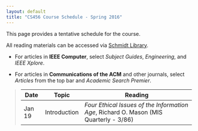 ```yaml
---
layout: default
title: "CS456 Course Schedule - Spring 2016"
---
```


This page provides a tentative schedule for the course.

All reading materials can be accessed via [Schmidt Library](http://library.ycp.edu/home).

-   For articles in **IEEE Computer**, select *Subject Guides*, *Engineering*, and *IEEE Xplore*.

-   For articles in **Communications of the ACM** and other journals, select *Articles* from the top bar and *Academic Search Premier*.


>  Date   |      Topic      |                                    Reading                                             |
> ------- | --------------  | -------------------------------------------------------------------------------------- |
> Jan 19  | Introduction    | *Four Ethical Issues of the Information Age*, Richard O. Mason (MIS Quarterly - 3/86)  |
















<!--
> Jan 21  | Introduction    | *Four Ethical Issues of the Information Age*, Richard O. Mason (MIS Quarterly - 3/86)  |
> Jan 26  |                 | **NO CLASS - INCLEMENT WEATHER** |
> Jan 28  | Profession      | *Why Our Theories of Innovation Fail Us*, Peter Denning and Nicholas Dew (ACM - 12/15) <br /> *The Business of Professionals*, Mari Sako (ACM - 7/13) <br /> *The Whole Professional*, Peter J. Denning (ACM - 12/14) |
> Feb 2   |                 | **NO CLASS** |
> Feb 4   |                 | **NO CLASS** |
> Feb 9   | Liability       | *Software Needs Seatbelts and Airbags*, Emery D. Berger (ACM - 9/12) <br /> *Responsible Programming*, Vinton G. Cerf (ACM - 7/14) <br /> *Responsible Programming Not a Technical Issue*, James Larus (ACM - 10/14) <br /> *Towards More Secure Software* Dorothy E. Denning (ACM - 4/15) |
> Feb 11  | IP - Copyrights | *Intellectual Property, Part I*, Gaff, Loren, and McCool (IEEE - 1/12) <br /> *Statutory Damages As a Threat to Innovation*, Pamela Samuelson (ACM - 7/13) <br /> *Copyrightability of Java APIs Revisited*, Pamela Samuelson (ACM - 3/15) |
> Feb 16  | IP - Patents    | *Is Software Patentable?*, Pamela Samuelson (ACM - 11/13) <br /> *Why Do Software Startups Patent (or Not)?*, Pamela Samuelson (ACM - 11/10) <br/> *The Troll Under the Bridge*, Brian M. Gaff (IEEE - 7/13) <br /> *Software Patents Are Falling Down*, Pamela Samuelson (ACM - 11/15) |
> Feb 18  |                 | **EXAM I Discussion** |
> Feb 23  |                 | **EXAM I Due** |
> Feb 25  | Privacy - I     | *The Tangled Web We Have Woven*, Eben Moglen (ACM - 2/13) <br /> *Privacy Behaviors After Snowden*, Soren Preibusch (ACM - 5/15) <br /> [Apple Fights Order to Unlock San Bernardino Gunman's Phone](http://www.nytimes.com/2016/02/18/technology/apple-timothy-cook-fbi-san-bernardino.html?_r=0) | 
> Mar 8   | Privacy - II    | *A Right to Be Forgotten*, Lee A. Bygrave (ACM - 1/15) <br /> *Can You Engineer Privacy?*, Seda Gurses (ACM - 8/14) <br /> *Privacy Research Directions*, Carl Landwehr (ACM - 2/16) | 
> Mar 10  | Security - I    | *Security or Privacy? A Matter of Perspective*, George Hurlburt, Irena Bojanova, Ann Sobel, and Keesha Crosby (IEEE - 11/14) <br /> *Privacy and Security: Summing Up*, Susan Landau (ACM - 11/14) <br /> *Secure-System Designers Strive to Stem Data Leaks*, Chris Edwards (ACM - 4/15) |
> Mar 15  | Security - II   | *Security Outlook: Six Cyber Game Changers for the Next 15 Years*, Alexander Kott, Ananthram Swami, and Patrick McDaniel (IEEE - 12/14) <br /> *Security Assurance*, Steven B. Lipner (ACM - 11/15) <br /> *I Can't Let You Do That, Dave*, Cory Doctorow (ACM - 12/15)|  
> Mar 17  | Government      | [Big Brother? US linked to new wave of censorship, surveillance on web](http://www.foxnews.com/tech/2013/02/27/special-report-surveillance-and-censorship-america/) <br /> *Overt Censorship: A Fatal Mistake?*, Jean-Loup Richet (ACM - 8/13) <br /> *Moral Hazards, Negative Externalities, and the Surveillance Economy*, Hal Berghel (IEEE - 2/14)|  
> Mar 22  | Internet        | *Access to the Internet is a Human Right*, Stephen Wicker and Stephanie Santoso (ACM - 6/13) <br /> *Does the Internet Make Us Stupid?*, Hermann Maurer (ACM - 1/15)  <br /> *Internet Use and Psychological Well-Being: Effects of Activity and Audience*, Robert Kraut and Moira Burke (ACM - 12/15) |  
> Apr 5   | *Free Software* <br /> Chris Yealy <br /> Dan Muckerman | [What is free software?](https://www.gnu.org/philosophy/free-sw.en.html) <br /> [Why “Free Software” is better than “Open Source”](https://www.gnu.org/philosophy/free-software-for-freedom.en.html) <br /> [What motivates free software developers to choose between copyleft and permissive licences?](https://opensource.com/law/13/8/motivation-free-software-licensing) |  
> Apr 7   | *Autonomous Cars* <br /> Martin Dichmann-Schmidt<br /> Garlan Bowser | [Will Self-Driving Cars Change the Rules of the Road?](http://ideas.time.com/2013/01/14/will-self-driving-cars-change-the-rules-of-the-road/) <br /> [Controversy and intrigue fuel conversation around Google's self-driving car](https://www.proopinion.com/en/blog/controversy-and-intrigue-fuel-conversation-around-googles-selfdriving-car) <br /> [Tesla fixes bug after hackers hijack Model S](http://money.cnn.com/2015/08/06/technology/tesla-hack/) <br /> [Tesla’s autopilot suffers technical glitches both on and off road](http://glitch.news/2015-10-22-teslas-autopilot-suffers-technical-glitches-both-on-and-off-road.html) <br /> [Who’s Responsible when a Driverless Car Crashes? Tesla’s Got an Idea](http://www.wsj.com/articles/tesla-electric-cars-soon-to-sport-autopilot-functions-such-as-passing-other-vehicles-1431532720) <br /> [Who is responsible when Tesla Autopilot results in a crash?](http://www.teslarati.com/responsible-tesla-autopilot-crash-accidents/) |  
> Apr 12  | *Artificial Intelligence* <br /> Austin Decker <br /> Austin Koehler | [Smart Email and the Path to Digital Immortality](http://www.technewsworld.com/story/83079.html) <br /> [Soon, Gmail’s AI Could Reply to Your Email for You](http://www.wired.com/2015/11/google-is-using-ai-to-create-automatic-replies-in-gmail/) <br /> [Can Software That Predicts Crime Pass Constitutional Muster?](http://www.npr.org/2013/07/26/205835674/can-software-that-predicts-crime-pass-constitutional-muster) <br /> [Elon Musk’s Billion-Dollar AI Plan Is About Far More Than Saving the World](http://www.wired.com/2015/12/elon-musks-billion-dollar-ai-plan-is-about-far-more-than-saving-the-world/) |  
> Apr 14  | *Apple Privacy* <br /> David Visco <br /> Ryan Hammett | [A Message to Our Customers](http://www.apple.com/customer-letter/) <br /> [APPLE, THE FBI, AND SECURITY](https://stratechery.com/2016/apple-the-fbi-and-security/) <br /> [Apple vs. FBI Is Not About Privacy vs. Security — It’s About How to Achieve Both](http://www.huffingtonpost.com/admiral-jim-stavridis-ret/apple-fbi-privacy-security_b_9404314.html)|  
> Apr 19  | *Intellectual Property Rights* <br /> Austin Forry <br /> Michael Trupia | [What Is the Trans-Pacific Partnership Agreement (TPP)?](https://www.eff.org/issues/tpp) <br /> [Trans-Pacific Partnership Intellectual Property Law: Why Internet Freedom Groups Don't Like TPP Trade Agreement](http://www.ibtimes.com/trans-pacific-partnership-intellectual-property-law-why-internet-freedom-groups-dont-2171936) <br /> [TPP Trade Agreement Slammed For Eroding Online Rights](http://techcrunch.com/2015/11/05/tpp-vs-privacy/) <br /> [Controversial Trade Deal May Actually Help Net Neutrality](http://www.wired.com/2015/11/tpp-net-neutrality/) <br /> [Where's The Fair Use? - Nostalgia Critic](https://youtu.be/zVqFAMOtwaI) <br /> [Copyright Infringement & why Twitch TV and YouTube Gaming are above the law](http://www.gameskinny.com/twtf5/copyright-infringement-why-twitch-tv-and-youtube-gaming-are-above-the-law)|  
> Apr 21  | *Digital Rights Management* <br /> Juan Salazar <br /> Michael Fioravanti | *DRM and Privacy*, Julie E. Cohen (ACM - 4/03) <br /> [Digital Rights Management](http://drm.web.unc.edu/games/) <br /> [What happens with digital rights management in the real world?](https://www.theguardian.com/technology/blog/2014/feb/05/digital-rights-management) <br /> [Keurig's attempt to 'DRM' its coffee cups totally backfired](http://www.theverge.com/2015/2/5/7986327/keurigs-attempt-to-drm-its-coffee-cups-totally-backfired)|  
> Apr 26  | *Net Neutrality* <br /> Ben Coover | *Net Neutrality vs. Net Neutering*, Hal Berghel (IEEE - 3/16) <br /> [Net Neutrality Is in More Danger Than Ever](https://www.wired.com/2016/03/despite-fcc-net-neutrality-danger-ever/) <br /> *Net Neutrality is Techno Socialism*, Peter Gregory (Institute of Public Affairs Review - 5/15) <br /> *Why 2015 May Be the Year We Solve Net Neutrality*, Chloe Albanesius (PC Magazine - 2/15) |  
> Apr 28  | *Product Liability* <br /> Dan Mashuda <br /> Tyler Yonkins | [But Officer, I Was Only Programming at 100 Lines Per Hour!](http://cacm.acm.org/magazines/2013/7/165481-but-officer-i-was-only-programming-at-100-lines-per-hour/fulltext) <br /> *Liability in Software License Agreements*, David Warme (ACM - 10/15) <br /> [Toyota Unintended Acceleration and the Big Bowl of “Spaghetti” Code](http://www.safetyresearch.net/blog/articles/toyota-unintended-acceleration-and-big-bowl-“spaghetti”-code) <br /> [Emerging use of drones raises insurance issues](http://www.nhbr.com/February-5-2016/Emerging-use-of-drones-raises-insurance-issues/) |  
-->









